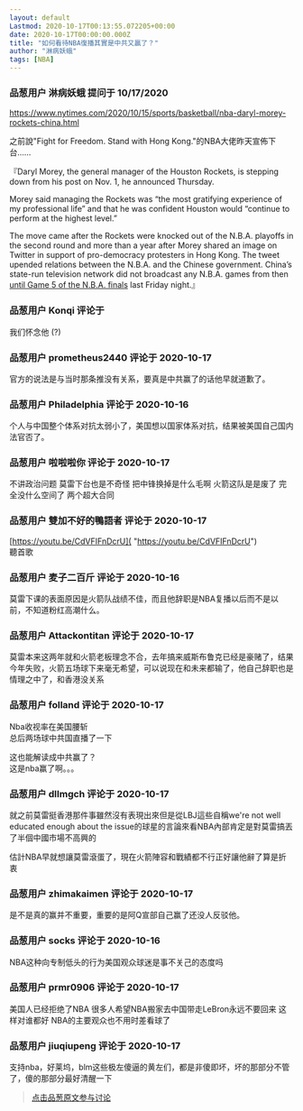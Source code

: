 ```yaml
---
layout: default
Lastmod: 2020-10-17T00:13:55.072205+00:00
date: 2020-10-17T00:00:00.000Z
title: "如何看待NBA復播其實是中共又贏了？"
author: "淋病妖蛾"
tags: [NBA]
---
```



### 品葱用户 **淋病妖蛾** 提问于 10/17/2020
    
https://www.nytimes.com/2020/10/15/sports/basketball/nba-daryl-morey-rockets-china.html  
  
之前說"Fight for Freedom. Stand with Hong Kong."的NBA大佬昨天宣佈下台……  
  
『Daryl Morey, the general manager of the Houston Rockets, is stepping down from his post on Nov. 1, he announced Thursday.  
  
Morey said managing the Rockets was “the most gratifying experience of my professional life” and that he was confident Houston would “continue to perform at the highest level.”  
  
The move came after the Rockets were knocked out of the N.B.A. playoffs in the second round and more than a year after Morey shared an image on Twitter in support of pro-democracy protesters in Hong Kong. The tweet upended relations between the N.B.A. and the Chinese government. China’s state-run television network did not broadcast any N.B.A. games from then [until Game 5 of the N.B.A. finals]( "https://www.nytimes.com/2020/10/09/sports/basketball/nba-china-cctv.html") last Friday night.』
    
                

### 品葱用户 **Konqi** 评论于 
        
我们怀念他 (?)
        
                

### 品葱用户 **prometheus2440** 评论于 2020-10-17
        
官方的说法是与当时那条推没有关系，要真是中共赢了的话他早就道歉了。
        
                

### 品葱用户 **Philadelphia** 评论于 2020-10-16
        
个人与中国整个体系对抗太弱小了，美国想以国家体系对抗，结果被美国自己国内法官否了。
        
                

### 品葱用户 **啦啦啦你** 评论于 2020-10-17
        
不讲政治问题 莫雷下台也是不奇怪 把中锋换掉是什么毛啊 火箭这队是是废了 完全没什么空间了 两个超大合同
        
                

### 品葱用户 **雙加不好的鴨語者** 评论于 2020-10-17
        
[https://youtu.be/CdVFIFnDcrU]( "https://youtu.be/CdVFIFnDcrU")  
聽首歌
        
                

### 品葱用户 **麦子二百斤** 评论于 2020-10-16
        
莫雷下课的表面原因是火箭队战绩不佳，而且他辞职是NBA复播以后而不是以前，不知道粉红高潮什么。
        
                

### 品葱用户 **Attackontitan** 评论于 2020-10-17
        
莫雷本来这两年就和火箭老板理念不合，去年搞来威斯布鲁克已经是豪赌了，结果今年失败，火箭五场球下来毫无希望，可以说现在和未来都输了，他自己辞职也是情理之中了，和香港没关系
        
                

### 品葱用户 **folland** 评论于 2020-10-17
        
Nba收视率在美国腰斩  
总后两场球中共国直播了一下  
  
这也能解读成中共赢了？  
这是nba赢了啊。。。
        
                

### 品葱用户 **dllmgch** 评论于 2020-10-17
        
就之前莫雷挺香港那件事雖然沒有表現出來但是從LBJ這些自稱we're not well educated enough about the issue的球星的言論來看NBA內部肯定是對莫雷搞丟了半個中國市場不高興的  
  
估計NBA早就想讓莫雷滾蛋了，現在火箭陣容和戰績都不行正好讓他辭了算是折衷
        
                

### 品葱用户 **zhimakaimen** 评论于 2020-10-17
        
是不是真的赢并不重要，重要的是阿Q宣部自己赢了还没人反驳他。
        
                

### 品葱用户 **socks** 评论于 2020-10-16
        
NBA这种向专制低头的行为美国观众球迷是事不关己的态度吗
        
                

### 品葱用户 **prmr0906** 评论于 2020-10-17
        
美国人已经拒绝了NBA 很多人希望NBA搬家去中国带走LeBron永远不要回来 这样对谁都好 NBA的主要观众也不用时差看球了
        
                

### 品葱用户 **jiuqiupeng** 评论于 2020-10-17
        
支持nba，好莱坞，blm这些极左傻逼的黄左们，都是非傻即坏，坏的那部分不管了，傻的那部分最好清醒一下
        
                





> [点击品葱原文参与讨论](https://pincong.rocks/question/32328)

